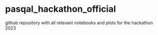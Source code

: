 # pasqal_hackathon_official
github repository with all relevant notebooks and plots for the hackathon 2023
